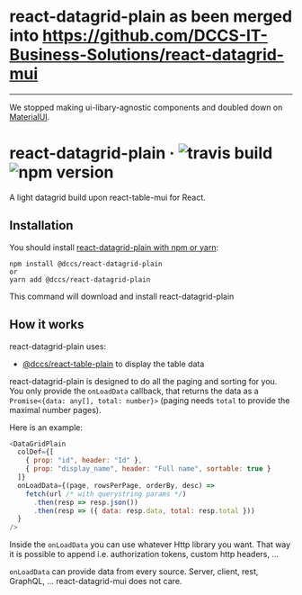 # react-datagrid-plain as been merged into https://github.com/DCCS-IT-Business-Solutions/react-datagrid-mui

<hr/>

We stopped making ui-libary-agnostic components and doubled down on [MaterialUI](https://mui.com).

# react-datagrid-plain &middot; ![travis build](https://img.shields.io/travis/DCCS-IT-Business-Solutions/react-datagrid-plain.svg) ![npm version](https://img.shields.io/npm/v/@dccs/react-datagrid-plain.svg)

A light datagrid build upon react-table-mui for React.

## Installation

You should install [react-datagrid-plain with npm or yarn](https://www.npmjs.com/package/@dccs/react-datagrid-plain):

    npm install @dccs/react-datagrid-plain
    or
    yarn add @dccs/react-datagrid-plain

This command will download and install react-datagrid-plain

## How it works

react-datagrid-plain uses:

- [@dccs/react-table-plain](https://www.npmjs.com/package/@dccs/react-table-plain) to display the table data

react-datagrid-plain is designed to do all the paging and sorting for you. You only provide the `onLoadData` callback, that returns the data as a `Promise<{data: any[], total: number}>` (paging needs `total` to provide the maximal number pages).

Here is an example:

```javascript
<DataGridPlain
  colDef={[
    { prop: "id", header: "Id" },
    { prop: "display_name", header: "Full name", sortable: true }
  ]}
  onLoadData={(page, rowsPerPage, orderBy, desc) =>
    fetch(url /* with querystring params */)
      .then(resp => resp.json())
      .then(resp => ({ data: resp.data, total: resp.total }))
  }
/>
```

Inside the `onLoadData` you can use whatever Http library you want. That way it is possible to append i.e. authorization tokens, custom http headers, ...

`onLoadData` can provide data from every source. Server, client, rest, GraphQL, ... react-datagrid-mui does not care.
